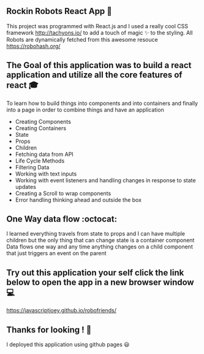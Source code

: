 ## Rockin Robots React App :iphone:
This project was programmed with React.js
and I used a really cool CSS framework http://tachyons.io/ to add a touch of magic :sparkles: to the styling.
 All Robots are dynamically fetched from this awesome resouce https://robohash.org/  

## The Goal of this application was to build a react application and utilize all the core features of react :mortar_board:
To learn how to build things into components and into containers and finally into a page in order to combine things and have an application 

- Creating Components
- Creating Containers
- State
- Props
- Children
- Fetching data from API 
- Life Cycle Methods 
- Filtering Data 
- Working with text inputs 
- Working with event listeners and handling changes in response to state updates
- Creating a Scroll to wrap components 
- Error handling thinking ahead and outside the box

## One Way data flow :octocat:
I learned everything travels from state to props and I can have multiple children but the only thing that can change state is a container component
Data flows one way and any time anything changes on a child component that just triggers an event on the parent

## Try out this application your self click the link below to open the app in a new browser window :computer: 

https://javascriptjoey.github.io/robofriends/

## Thanks for looking ! :eyes:
I deployed this application using github pages :smiley:
